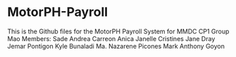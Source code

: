 # MotorPH-Payroll

This is the Github files for the MotorPH Payroll System for MMDC CP1 Group Mao
Members:
Sade Andrea Carreon
Anica Janelle Cristines
Jane Dray
Jemar Pontigon
Kyle Bunaladi
Ma. Nazarene Picones
Mark Anthony Goyon
